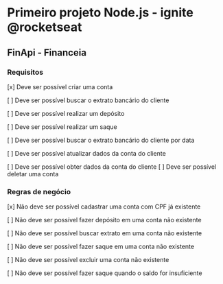 # Primeiro projeto Node.js - ignite @rocketseat
## FinApi - Financeia
### Requisitos
[x] Deve ser possível criar uma conta

[ ] Deve ser possível buscar o extrato bancário do cliente

[ ] Deve ser possível realizar um depósito

[ ] Deve ser possível realizar um saque

[ ] Deve ser possível buscar o extrato bancário do cliente por data

[ ] Deve ser possível atualizar dados da conta do cliente

[ ] Deve ser possível obter dados da conta do cliente
[ ] Deve ser possível deletar uma conta

### Regras de negócio
[x] Não deve ser possível cadastrar uma conta com CPF já existente

[ ] Não deve ser possível fazer depósito em uma conta não existente

[ ] Não deve ser possível buscar extrato em uma conta não existente 

[ ] Não deve ser possível fazer saque em uma conta não existente

[ ] Não deve ser possível excluir uma conta não existente

[ ] Não deve ser possível fazer saque quando o saldo for insuficiente